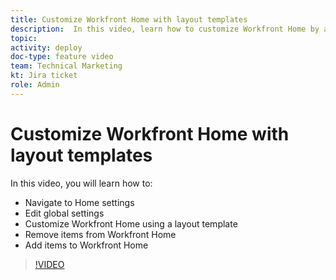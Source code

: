 ```yaml
---
title: Customize Workfront Home with layout templates
description:  In this video, learn how to customize Workfront Home by adding or removing fields with an Adobe Workfront layout template.
topic:
activity: deploy
doc-type: feature video
team: Technical Marketing
kt: Jira ticket
role: Admin
---
```

# Customize Workfront Home with layout templates

In this video, you will learn how to:

* Navigate to Home settings
* Edit global settings
* Customize Workfront Home using a layout template
* Remove items from Workfront Home
* Add items to Workfront Home

>[!VIDEO](https://video.tv.adobe.com/v/335081/?quality=12)
